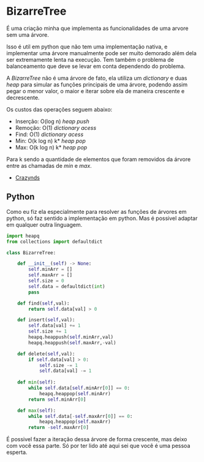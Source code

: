 # BizarreTree

É uma criação minha que implementa as funcionalidades de uma arvore sem uma árvore.

Isso é util em python que não tem uma implementação nativa, e implementar uma árvore manualmente pode ser muito demorado além dela ser extremamente lenta na execução. Tem também o problema de balanceamento que deve se levar em conta dependendo do problema.

A _BizarreTree_ não é uma árvore de fato, ela utiliza um _dictionary_ e duas _heap_ para simular as funções principais de uma árvore, podendo assim pegar o menor valor, o maior e iterar sobre ela de maneira crescente e decrescente.

Os custos das operações seguem abaixo:

 - Inserção: O(log n) _heap push_
 - Remoção: O(1) _dictionary acess_
 - Find: O(1) _dictionary acess_
 - Min: O(k log n) k* _heap pop_
 - Max: O(k log n) k* _heap pop_

Para k sendo a quantidade de elementos que foram removidos da árvore entre as chamadas de _min_ e _max_.

- [Crazynds](https://github.com/crazynds)

## Python

Como eu fiz ela especialmente para resolver as funções de árvores em python, só faz sentido a implementação em python. Mas é possivel adaptar em qualquer outra linguagem. 

```python
import heapq
from collections import defaultdict

class BizarreTree:

    def __init__(self) -> None:
        self.minArr = []
        self.maxArr = []
        self.size = 0
        self.data = defaultdict(int)
        pass

    def find(self,val):
        return self.data[val] > 0

    def insert(self,val):
        self.data[val] += 1
        self.size += 1
        heapq.heappush(self.minArr,val)
        heapq.heappush(self.maxArr,-val)

    def delete(self,val):
        if self.data[val] > 0:
            self.size -= 1
            self.data[val] -= 1
    
    def min(self):
        while self.data[self.minArr[0]] == 0:
            heapq.heappop(self.minArr)
        return self.minArr[0]

    def max(self):
        while self.data[-self.maxArr[0]] == 0:
            heapq.heappop(self.maxArr)
        return -self.maxArr[0]
```


É possivel fazer a iteração dessa árvore de forma crescente, mas deixo com você essa parte. Só por ter lido até aqui sei que você é uma pessoa esperta. 
